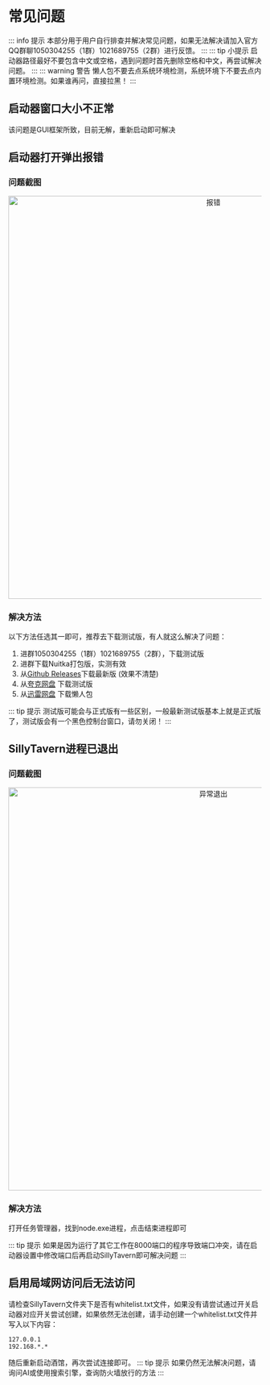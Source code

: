 # 常见问题
::: info 提示
本部分用于用户自行排查并解决常见问题，如果无法解决请加入官方QQ群聊1050304255（1群）1021689755（2群）进行反馈。
:::
::: tip 小提示
启动器路径最好不要包含中文或空格，遇到问题时首先删除空格和中文，再尝试解决问题。
:::
::: warning 警告
懒人包不要去点系统环境检测，系统环境下不要去点内置环境检测。如果谁再问，直接拉黑！
:::

## 启动器窗口大小不正常
该问题是GUI框架所致，目前无解，重新启动即可解决

## 启动器打开弹出报错
### 问题截图

<div align="center">
  <img src="/error.png" alt="报错" width="800"/>
</div>

### 解决方法
以下方法任选其一即可，推荐去下载测试版，有人就这么解决了问题：
1. 进群1050304255（1群）1021689755（2群），下载测试版 
2. 进群下载Nuitka打包版，实测有效
3. 从[Github Releases](https://github.com/LingyeSoul/SillyTavernLauncher/releases)下载最新版 (效果不清楚)
4. 从[夸克网盘](https://pan.quark.cn/s/65ea8e934ff4?pwd=FQU5) 下载测试版
5. 从[迅雷网盘](https://pan.xunlei.com/s/VOWxBdD0qB32WenxdS574GiSA1?pwd=6j7a) 下载懒人包

::: tip 提示
测试版可能会与正式版有一些区别，一般最新测试版基本上就是正式版了，测试版会有一个黑色控制台窗口，请勿关闭！
:::

## SillyTavern进程已退出
### 问题截图

<div align="center">
  <img src="/SillyTavernexit.png" alt="异常退出" width="800"/>
</div>

### 解决方法
打开任务管理器，找到node.exe进程，点击结束进程即可

::: tip 提示
如果是因为运行了其它工作在8000端口的程序导致端口冲突，请在启动器设置中修改端口后再启动SillyTavern即可解决问题
:::

## 启用局域网访问后无法访问
请检查SillyTavern文件夹下是否有whitelist.txt文件，如果没有请尝试通过开关启动器对应开关尝试创建，如果依然无法创建，请手动创建一个whitelist.txt文件并写入以下内容：

```
127.0.0.1
192.168.*.*
```
随后重新启动酒馆，再次尝试连接即可。
::: tip 提示
如果仍然无法解决问题，请询问AI或使用搜索引擎，查询防火墙放行的方法
:::
